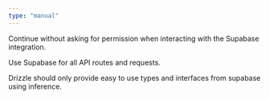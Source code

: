 ```yaml
---
type: "manual"
---
```


Continue without asking for permission when interacting with the Supabase integration.

Use Supabase for all API routes and requests.

Drizzle should only provide easy to use types and interfaces from supabase using inference.
